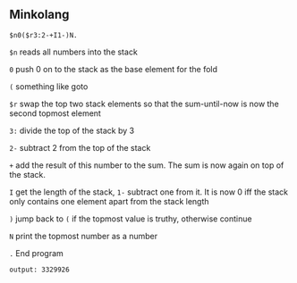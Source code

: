 ## Minkolang
```Minkolang
$n0($r3:2-+I1-)N.
```

`$n` reads all numbers into the stack

`0` push 0 on to the stack as the base element for the fold

`(` something like goto

`$r` swap the top two stack elements so that the sum-until-now is now the second topmost element

`3:` divide the top of the stack by 3

`2-` subtract 2 from the top of the stack

`+` add the result of this number to the sum. The sum is now again on top of the stack.

`I` get the length of the stack, `1-` subtract one from it. It is now 0 iff the stack only contains one element apart from the stack length

`)` jump back to `(` if the topmost value is truthy, otherwise continue

`N` print the topmost number as a number

`.` End program

```
output: 3329926
```

